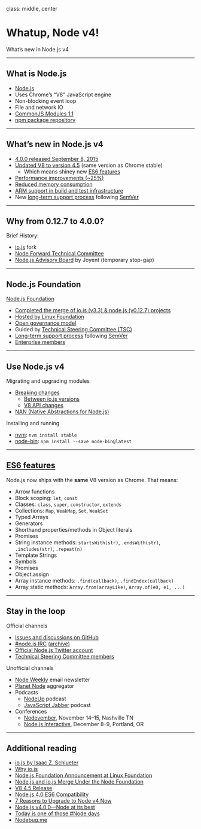 class: middle, center

Whatup, Node v4!
===============

What’s new in Node.js v4

---

## What is Node.js

- [Node.js](http://nodejs.org)
- Uses Chrome’s “V8” JavaScript engine
- Non-blocking event loop
- File and network IO
- [CommonJS Modules 1.1](http://wiki.commonjs.org/wiki/Modules/1.1)
- [npm package repository](npmjs.com)

---

## What’s new in Node.js v4

- [4.0.0 released September 8, 2015](https://nodejs.org/en/blog/release/v4.0.0/)
- [Updated V8 to version 4.5](http://v8project.blogspot.com/2015/07/v8-45-release.html) (same version as Chrome stable)
  - Which means shiney new [ES6 features](https://nodejs.org/en/docs/es6/)
- [Performance improvements (~25%)](http://apmblog.dynatrace.com/2015/09/05/all-you-need-to-know-about-node-js-4-0/)
- [Reduced memory consumption](https://github.com/nodejs/node/issues/2522#issuecomment-138501907)
- [ARM support in build and test infrastructure](https://github.com/nodejs/build)
- New [long-term support process](https://github.com/nodejs/LTS/#nodejs-long-term-support-working-group) following [SemVer](http://semver.org/)
 
---

## Why from 0.12.7 to 4.0.0?

Brief History:

- [io.js](http://blog.izs.me/post/104685388058/iojs) fork
- [Node Forward Technical Committee](http://nodeforward.org/)
- [Node.js Advisory Board](https://www.joyent.com/blog/node-js-advisory-board) by Joyent (temporary stop-gap)

---

## Node.js Foundation

[Node.js Foundation](https://nodejs.org/en/foundation/)

- [Completed the merge of io.js (v3.3) & node.js (v0.12.7) projects](https://github.com/nodejs/node/issues/978)
- [Hosted by Linux Foundation](http://www.linuxfoundation.org/news-media/announcements/2015/06/nodejs-foundation-advances-community-collaboration-announces-new)
- [Open governance model](https://github.com/nodejs/node/blob/master/GOVERNANCE.md#technical-committee)
- Guided by [Technical Steering Committee (TSC)](https://github.com/nodejs/node/blob/master/GOVERNANCE.md#technical-committee)
- [Long-term support process](https://github.com/nodejs/LTS/#nodejs-long-term-support-working-group) following [SemVer](http://semver.org/)
- [Enterprise members](https://nodejs.org/en/foundation/members/)

---

## Use Node.js v4

Migrating and upgrading modules

- [Breaking changes](https://github.com/nodejs/LTS/wiki/Breaking-changes-between-v0.12-and-next-LTS-release)
  - [Between io.js versions](https://github.com/nodejs/node/wiki/Breaking-Changes)
  - [V8 API changes](https://docs.google.com/document/d/1g8JFi8T_oAE_7uAri7Njtig7fKaPDfotU6huOa1alds/edit?pli=1)
- [NAN (Native Abstractions for Node.js)](https://github.com/nodejs/nan)

Installing and running

- [nvm](https://github.com/creationix/nvm):  `nvm install stable`
- [node-bin](https://www.npmjs.com/package/node-bin): `npm install --save node-bin@latest`

---

## [ES6 features](https://nodejs.org/en/docs/es6/)

Node.js now ships with the **same** V8 version as Chrome. That means:

- Arrow functions
- Block scoping: `let`, `const`
- Classes: `class`, `super`, `constructor`, `extends`
- Collections: `Map`, `WeakMap`, `Set`, `WeakSet`
- Typed Arrays
- Generators
- Shorthand properties/methods in Object literals
- Promises
- String instance methods: `startsWith(str)`, `.endsWith(str)`, `.includes(str)`, `.repeat(n)`
- Template Strings
- Symbols
- Promises
- Object.assign
- Array instance methods: `.find(callback)`, `.findIndex(callback)`
- Array static methods: `Array.from(arrayLike)`, `Array.of(e0, e1, ...)`

---

## Stay in the loop

Official channels

- [Issues and discussions on GitHub](https://github.com/nodejs/node/issues)
- [#node.js IRC](http://webchat.freenode.net/?channels=node.js) [(archive)](http://logs.libuv.org/node.js/latest)
- [Official Node.js Twitter account](https://twitter.com/nodejs)
- [Technical Steering Committee members](https://nodejs.org/en/about/organization/)

Unofficial channels

- [Node Weekly](http://nodeweekly.com/) email newsletter
- [Planet Node](http://www.planetnodejs.com/) aggregator
- Podcasts
  - [NodeUp](http://nodeup.com/) podcast
  - [JavaScript Jabber](https://devchat.tv/js-jabber) podcast
- Conferences
  - [Nodevember](http://nodevember.org), November 14–15, Nashville TN
  - [Node.js Interactive](http://events.linuxfoundation.org/events/node-interactive), December 8–9, Portland, OR

---

## Additional reading

- [io.js by Isaac Z. Schlueter](http://blog.izs.me/post/104685388058/iojs)
- [Why io.js](http://www.infoworld.com/article/2855057/application-development/why-iojs-decided-to-fork-nodejs.html)
- [Node.js Foundation Announcement at Linux Foundation](http://www.linuxfoundation.org/news-media/announcements/2015/06/nodejs-foundation-advances-community-collaboration-announces-new)
- [Node.js and io.js Merge Under the Node Foundation](http://www.infoq.com/news/2015/05/nodejs-iojs)
- [V8 4.5 Release](http://v8project.blogspot.com/2015/07/v8-45-release.html)
- [Node.js 4.0 ES6 Compatibility](https://kangax.github.io/compat-table/es6/#node4)
- [7 Reasons to Upgrade to Node v4 Now](http://www.cli-nerd.com/2015/09/09/7-reasons-to-upgrade-to-node-v4-now.html)
- [Node.js v4.0.0—Node at its best](https://medium.com/@nodesource/node-js-v4-0-0-node-at-its-best-54a93fd2e0c6)
- [Today is one of those #Node days](https://developer.ibm.com/opentech/2015/06/16/today-one-node-days-gonna-awesome)
- [Nodebug.me](https://nodebug.me/)